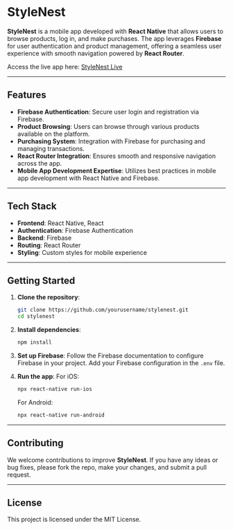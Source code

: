 # StyleNest

**StyleNest** is a mobile app developed with **React Native** that allows users to browse products, log in, and make purchases. The app leverages **Firebase** for user authentication and product management, offering a seamless user experience with smooth navigation powered by **React Router**.

Access the live app here: [StyleNest Live](https://alisclothingapp.netlify.app/)

---

## Features

- **Firebase Authentication**: Secure user login and registration via Firebase.
- **Product Browsing**: Users can browse through various products available on the platform.
- **Purchasing System**: Integration with Firebase for purchasing and managing transactions.
- **React Router Integration**: Ensures smooth and responsive navigation across the app.
- **Mobile App Development Expertise**: Utilizes best practices in mobile app development with React Native and Firebase.

---

## Tech Stack

- **Frontend**: React Native, React
- **Authentication**: Firebase Authentication
- **Backend**: Firebase
- **Routing**: React Router
- **Styling**: Custom styles for mobile experience

---

## Getting Started

1. **Clone the repository**:
    ```bash
    git clone https://github.com/yourusername/stylenest.git
    cd stylenest
    ```

2. **Install dependencies**:
    ```bash
    npm install
    ```

3. **Set up Firebase**: Follow the Firebase documentation to configure Firebase in your project. Add your Firebase configuration in the `.env` file.

4. **Run the app**:
    For iOS:
    ```bash
    npx react-native run-ios
    ```
    For Android:
    ```bash
    npx react-native run-android
    ```

---

## Contributing

We welcome contributions to improve **StyleNest**. If you have any ideas or bug fixes, please fork the repo, make your changes, and submit a pull request.

---

## License

This project is licensed under the MIT License.
